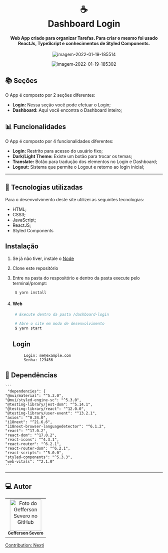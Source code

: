 <h1 align="center">
  ☕<br>Dashboard Login
</h1>

<h4 align="center">
  Web App criado para organizar Tarefas. Para criar o mesmo foi usado ReactJs, TypeScript e conhecimentos de Styled Components. 
</h4>
<p align="center">
  <img src="https://i.ibb.co/y89bmPt/imagem-2022-01-19-185514.png" alt="imagem-2022-01-19-185514" border="0">
 </p>
 <p align="center">
  <img src="https://i.ibb.co/9YC65Tn/imagem-2022-01-19-185302.png" alt="imagem-2022-01-19-185302" border="0">
 </p>



## 📚 Seções
O App é composto por 2 seções diferentes:


- **Login:** Nessa seção você pode efetuar o Login;
- **Dashboard:** Aqui você encontra o Dashboard inteiro;

## 📊 Funcionalidades
O App é composto por 4 funcionalidades diferentes:


- **Login:** Restrito para acesso do usuário fixo;
- **Dark/Light Theme:** Existe um botão para trocar os temas;
-  **Translate:** Botão para tradução dos elementos no Login e Dashboard;
- **Logout:** Sistema que permite o Logout e retorno ao login inicial;



---

## 💼 Tecnologias utilizadas
Para o desenvolvimento deste site utilizei as seguintes tecnologias:

- HTML;
- CSS3;
- JavaScript;
- ReactJS;
- Styled Components


## Instalação
 1. Se já não tiver, instale o [Node](https://nodejs.org/en/download/)
 1. Clone este repositório
 1. Entre na pasta do respositório e dentro  da pasta execute pelo terminal/prompt:
    ```sh 
     $ yarn install 
    ```


 1. #### Web
    ```sh
     # Execute dentro da pasta /dashboard-login
     
     # Abre o site em modo de desenvolvimento
     $ yarn start
    ```
    
    ## Login
    
    ``` #Execute esse Login Fixo para ter acesso ao aplicativo:
         Login: me@example.com
         Senha: 123456
    ```
    
  ## 🎣 Dependências
 
    ```
     "dependencies": {
    "@mui/material": "^5.3.0",
    "@mui/styled-engine-sc": "^5.3.0",
    "@testing-library/jest-dom": "^5.14.1",
    "@testing-library/react": "^12.0.0",
    "@testing-library/user-event": "^13.2.1",
    "axios": "^0.24.0",
    "i18next": "^21.6.6",
    "i18next-browser-languagedetector": "^6.1.2",
    "react": "^17.0.2",
    "react-dom": "^17.0.2",
    "react-icons": "^4.3.1",
    "react-router": "^6.2.1",
    "react-router-dom": "^6.2.1",
    "react-scripts": "^5.0.0",
    "styled-components": "^5.3.3",
    "web-vitals": "^2.1.0"
    ```


---

## :computer: Autor<br>
<table>
  <tr>
    <td align="center">
      <a href="https://github.com/geffersonst">
        <img src="https://i.ibb.co/SvJ2wxy/avatargeffersondev1.jpg" width="100px;" alt="Foto do Gefferson Severo no GitHub"/><br>
        <sub>
          <b>Gefferson Severo</b>
        </sub>
      </a>
    </td>
  </tr>
</table>
<a href="https://www.nexti.com">
  
Contribution: Nexti
  </a>
